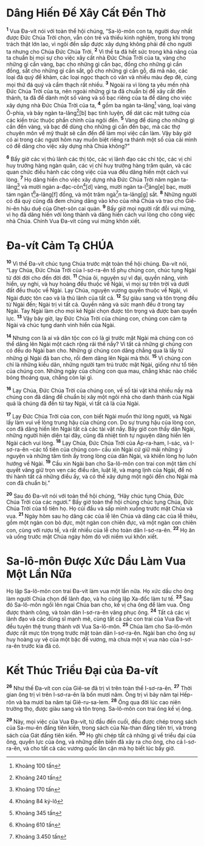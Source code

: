 # Dâng Hiến Ðể Xây Cất Ðền Thờ
<sup><b>1</b></sup> Vua Ða-vít nói với toàn thể hội chúng, “Sa-lô-môn con ta, người duy nhất được Ðức Chúa Trời chọn, vẫn còn trẻ và thiếu kinh nghiệm, trong khi trọng trách thật lớn lao, vì ngôi đền sắp được xây dựng không phải để cho người ta nhưng cho Chúa Ðức Chúa Trời. <sup><b>2</b></sup> Vì thế ta đã hết sức trong khả năng của ta chuẩn bị mọi sự cho việc xây cất nhà Ðức Chúa Trời của ta, vàng cho những gì cần vàng, bạc cho những gì cần bạc, đồng cho những gì cần đồng, sắt cho những gì cần sắt, gỗ cho những gì cần gỗ, đá mã não, các loại đá quý để khảm, các loại ngọc thạch có vân và nhiều màu đẹp đẽ, cùng mọi thứ đá quý và cẩm thạch rất nhiều. <sup><b>3</b></sup> Ngoài ra vì lòng ta yêu mến nhà Ðức Chúa Trời của ta, nên ngoài những gì ta đã chuẩn bị để xây cất đền thánh, ta đã để dành một số vàng và số bạc riêng của ta để dâng cho việc xây dựng nhà Ðức Chúa Trời của ta, <sup><b>4</b></sup> gồm ba ngàn ta-lâng[^1] vàng, loại vàng Ô-phia, và bảy ngàn ta-lâng[^2][b] bạc tinh luyện, để dát các mặt tường của các kiến trúc thuộc phần chính của ngôi đền. <sup><b>5</b></sup> Vàng để dùng cho những gì cần đến vàng, và bạc để dùng cho những gì cần đến bạc, mà các thợ chuyên môn về mỹ thuật sẽ cần đến để làm mọi việc cần làm. Vậy bây giờ có ai trong các ngươi hôm nay muốn biệt riêng ra thánh một số của cải mình có để dâng cho việc xây dựng nhà Chúa không?”

<sup><b>6</b></sup> Bấy giờ các vị thủ lãnh các thị tộc, các vị lãnh đạo các chi tộc, các vị chỉ huy trưởng hàng ngàn quân, các vị chỉ huy trưởng hàng trăm quân, và các quan chức điều hành các công việc của vua đều dâng hiến một cách vui lòng. <sup><b>7</b></sup> Họ dâng hiến cho việc xây dựng nhà Ðức Chúa Trời năm ngàn ta-lâng[^3] và mười ngàn a-đạc-côn[^4][d] vàng, mười ngàn ta-l[^5]âng[e] bạc, mười tám ngàn t[^6]a-lâng[f] đồng, và một trăm ngà[^7]n ta-lâng[g] sắt. <sup><b>8</b></sup> Những người có đá quý cũng đã đem chúng dâng vào kho của nhà Chúa và trao cho Giê-hi-ên hậu duệ của Ghẹt-sôn cai quản. <sup><b>9</b></sup> Bấy giờ mọi người rất đỗi vui mừng, vì họ đã dâng hiến với lòng thành và dâng hiến cách vui lòng cho công việc nhà Chúa. Chính Vua Ða-vít cũng vui mừng khôn xiết.

# Ða-vít Cảm Tạ CHÚA
<sup><b>10</b></sup> Vì thế Ða-vít chúc tụng Chúa trước mặt toàn thể hội chúng. Ða-vít nói, “Lạy Chúa, Ðức Chúa Trời của I-sơ-ra-ên tổ phụ chúng con, chúc tụng Ngài từ đời đời cho đến đời đời. <sup><b>11</b></sup> Chúa ôi, nguyện sự vĩ đại, quyền năng, vinh hiển, uy nghi, và huy hoàng đều thuộc về Ngài, vì mọi sự trên trời và dưới đất đều thuộc về Ngài. Lạy Chúa, nguyện vương quyền thuộc về Ngài, vì Ngài được tôn cao và là thủ lãnh của tất cả. <sup><b>12</b></sup> Sự giàu sang và tôn trọng đều từ Ngài đến; Ngài trị vì tất cả. Quyền năng và sức mạnh đều ở trong tay Ngài. Tay Ngài làm cho mọi kẻ Ngài chọn được tôn trọng và được ban quyền lực. <sup><b>13</b></sup> Vậy bây giờ, lạy Ðức Chúa Trời của chúng con, chúng con cảm tạ Ngài và chúc tụng danh vinh hiển của Ngài.

<sup><b>14</b></sup> Nhưng con là ai và dân tộc con có là gì trước mặt Ngài mà chúng con có thể dâng lên Ngài một cách rộng rãi thế nầy? Vì tất cả những gì chúng con có đều do Ngài ban cho. Những gì chúng con dâng chẳng qua là lấy từ những gì Ngài đã ban cho, rồi đem dâng lên Ngài mà thôi. <sup><b>15</b></sup> Vì chúng con chỉ là những kiều dân, những người tạm trú trước mặt Ngài, giống như tổ tiên của chúng con. Những ngày của chúng con qua mau, chẳng khác nào chiếc bóng thoáng qua, chẳng còn lại gì.

<sup><b>16</b></sup> Lạy Chúa, Ðức Chúa Trời của chúng con, về số tài vật khá nhiều nầy mà chúng con đã dâng để chuẩn bị xây một ngôi nhà cho danh thánh của Ngài quả là chúng đã đến từ tay Ngài, vì tất cả là của Ngài.

<sup><b>17</b></sup> Lạy Ðức Chúa Trời của con, con biết Ngài muốn thử lòng người, và Ngài lấy làm vui về lòng trung hậu của chúng con. Do sự trung hậu của lòng con, con đã dâng hiến lên Ngài tất cả các tài vật nầy. Bây giờ con thấy dân Ngài, những người hiện diện tại đây, cũng đã nhiệt tình tự nguyện dâng hiến lên Ngài cách vui lòng. <sup><b>18</b></sup> Lạy Chúa, Ðức Chúa Trời của Áp-ra-ham, I-sác, và I-sơ-ra-ên –các tổ tiên của chúng con– cầu xin Ngài cứ giữ mãi những ý nguyện và những tâm tình ấy trong lòng của dân Ngài, và khiến lòng họ luôn hướng về Ngài. <sup><b>19</b></sup> Cầu xin Ngài ban cho Sa-lô-môn con trai con một tâm chí quyết vâng giữ trọn vẹn các điều răn, luật lệ, và mạng lịnh của Ngài, để nó thi hành tất cả những điều ấy, và có thể xây dựng một ngôi đền cho Ngài mà con đã chuẩn bị.”

<sup><b>20</b></sup> Sau đó Ða-vít nói với toàn thể hội chúng, “Hãy chúc tụng Chúa, Ðức Chúa Trời của các ngươi.” Bấy giờ toàn thể hội chúng chúc tụng Chúa, Ðức Chúa Trời của tổ tiên họ. Họ cúi đầu và sấp mình xuống trước mặt Chúa và vua. <sup><b>21</b></sup> Ngày hôm sau họ dâng các của lễ lên Chúa và dâng các của lễ thiêu, gồm một ngàn con bò đực, một ngàn con chiên đực, và một ngàn con chiên con, cùng với rượu tế, và rất nhiều của lễ cho toàn dân I-sơ-ra-ên. <sup><b>22</b></sup> Họ ăn và uống trước mặt Chúa ngày hôm đó với niềm vui khôn xiết.

# Sa-lô-môn Ðược Xức Dầu Làm Vua Một Lần Nữa
Họ lập Sa-lô-môn con trai Ða-vít làm vua một lần nữa. Họ xức dầu cho ông làm người Chúa chọn để lãnh đạo, và họ cũng lập Xa-đốc làm tư tế. <sup><b>23</b></sup> Sau đó Sa-lô-môn ngồi lên ngai Chúa ban cho, kế vị cha ông để làm vua. Ông được thành công, và toàn dân I-sơ-ra-ên vâng phục ông. <sup><b>24</b></sup> Tất cả các vị lãnh đạo và các dũng sĩ mạnh mẽ, cùng tất cả các con trai của Vua Ða-vít đều tuyên thệ trung thành với Vua Sa-lô-môn. <sup><b>25</b></sup> Chúa làm cho Sa-lô-môn được rất mực tôn trọng trước mặt toàn dân I-sơ-ra-ên. Ngài ban cho ông sự huy hoàng uy vệ của một bậc đế vương, mà chưa một vị vua nào của I-sơ-ra-ên trước kia đã có.

# Kết Thúc Triều Ðại của Ða-vít
<sup><b>26</b></sup> Như thế Ða-vít con của Giê-se đã trị vì trên toàn thể I-sơ-ra-ên. <sup><b>27</b></sup> Thời gian ông trị vì trên I-sơ-ra-ên là bốn mươi năm. Ông trị vì bảy năm tại Hếp-rôn và ba mươi ba năm tại Giê-ru-sa-lem. <sup><b>28</b></sup> Ông qua đời lúc cao niên trường thọ, được giàu sang và tôn trọng. Sa-lô-môn con trai ông kế vị ông.

<sup><b>29</b></sup> Này, mọi việc của Vua Ða-vít, từ đầu đến cuối, đều được chép trong sách của Sa-mu-ên đấng tiên kiến, trong sách của Na-than đấng tiên tri, và trong sách của Gát đấng tiên kiến. <sup><b>30</b></sup> Họ ghi chép tất cả những gì về triều đại của ông, quyền lực của ông, và những diễn biến đã xảy ra cho ông, cho cả I-sơ-ra-ên, và cho tất cả các vương quốc lân cận mà họ biết lúc bấy giờ.

[^1]: Khoảng 100 tấn
[^2]: Khoảng 240 tấn
[^3]: Khoảng 170 tấn
[^4]: Khoảng 84 ký-lô
[^5]: Khoảng 345 tấn
[^6]: Khoảng 610 tấn
[^7]: Khoảng 3.450 tấn

